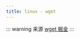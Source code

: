 ```yaml
---
title: linux - wget
---
```


::: warning 来源
[wget 掘金](https://juejin.cn/post/7026184288198459406?searchId=20231218161947424F2D95AF6A886A4545)
:::
